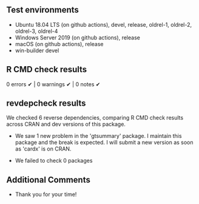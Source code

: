 ## Test environments
* Ubuntu 18.04 LTS (on github actions), devel, release, oldrel-1, oldrel-2, oldrel-3, oldrel-4
* Windows Server 2019 (on github actions), release
* macOS (on github actions), release
* win-builder devel

## R CMD check results

0 errors ✔ | 0 warnings ✔ | 0 notes ✔

## revdepcheck results

We checked 6 reverse dependencies, comparing R CMD check results across CRAN and dev versions of this package.

 * We saw 1 new problem in the 'gtsummary' package. I maintain this package and the break is expected. I will submit a new version as soon as 'cardx' is on CRAN.
 
 * We failed to check 0 packages

## Additional Comments

* Thank you for your time!
